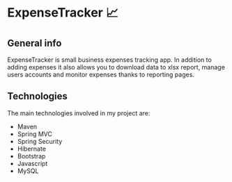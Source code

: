 # ExpenseTracker :chart_with_upwards_trend:
## General info
ExpenseTracker is small business expenses tracking app. In addition to adding expenses it also allows you to download data to xlsx report, manage users accounts and monitor expenses thanks to reporting pages.
## Technologies
The main technologies involved in my project are:
* Maven
* Spring MVC
* Spring Security
* Hibernate
* Bootstrap 
* Javascript
* MySQL
